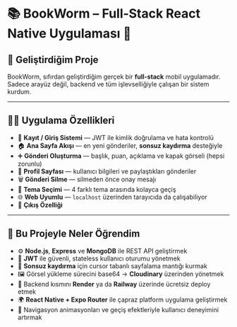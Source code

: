 # 📚 BookWorm – Full‑Stack React Native Uygulaması 🚀



## 🎯 Geliştirdiğim Proje

BookWorm, sıfırdan geliştirdiğim gerçek bir **full-stack** mobil uygulamadır. Sadece arayüz değil, backend ve tüm işlevselliğiyle çalışan bir sistem kurdum.

---

## 🧑‍💻 Uygulama Özellikleri

- 🔐 **Kayıt / Giriş Sistemi** — JWT ile kimlik doğrulama ve hata kontrolü  
- 🏠 **Ana Sayfa Akışı** — en yeni gönderiler, **sonsuz kaydırma** desteğiyle  
- ➕ **Gönderi Oluşturma** — başlık, puan, açıklama ve kapak görseli (hepsi zorunlu)  
- 👤 **Profil Sayfası** — kullanıcı bilgileri ve paylaştıkları gönderiler  
- 🗑️ **Gönderi Silme** — silmeden önce onay mesajı  
- 🎨 **Tema Seçimi** — 4 farklı tema arasında kolayca geçiş  
- 🌐 **Web Uyumlu** — `localhost` üzerinden tarayıcıda da çalışabiliyor  
- 🚪 **Çıkış Özelliği**

---

## 🧠 Bu Projeyle Neler Öğrendim

- ⚙️ **Node.js**, **Express** ve **MongoDB** ile REST API geliştirmek  
- 🔑 **JWT** ile güvenli, stateless kullanıcı oturumu yönetmek  
- 🔄 **Sonsuz kaydırma** için cursor tabanlı sayfalama mantığı kurmak  
- 🖼️ Görsel yükleme sürecini base64 → **Cloudinary** üzerinden yönetmek  
- 🛫 Backend kısmını **Render** ya da **Railway** üzerinde ücretsiz deploy etmek  
- 🌍 **React Native + Expo Router** ile çapraz platform uygulama geliştirmek  
- 🧭 Navigasyon animasyonları ve geçiş efektleriyle kullanıcı deneyimini artırmak
